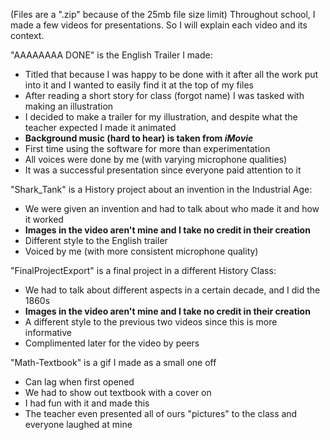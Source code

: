 (Files are a ".zip" because of the 25mb file size limit) Throughout school, I made a few videos for presentations. So I will explain each video and its context. 

"AAAAAAAA DONE" is the English Trailer I made:
  - Titled that because I was happy to be done with it after all the work put into it and I wanted to easily find it at the top of my files
  - After reading a short story for class (forgot name) I was tasked with making an illustration
  - I decided to make a trailer for my illustration, and despite what the teacher expected I made it animated
  - **Background music (hard to hear) is taken from _iMovie_**
  - First time using the software for more than experimentation
  - All voices were done by me (with varying microphone qualities)
  - It was a  successful presentation since everyone paid attention to it

"Shark_Tank" is a History project about an invention in the Industrial Age:
  - We were given an invention and had to talk about who made it and how it worked
  - **Images in the video aren't mine and I take no credit in their creation**
  - Different style to the English trailer
  - Voiced by me (with more consistent microphone quality)

"FinalProjectExport" is a final project in a different History Class:
  - We had to talk about different aspects in a certain decade, and I did the 1860s
  - **Images in the video aren't mine and I take no credit in their creation**
  - A different style to the previous two videos since this is more informative
  - Complimented later for the video by peers

"Math-Textbook" is a gif I made as a small one off
 - Can lag when first opened
 - We had to show out textbook with a cover on
 - I had fun with it and made this
 - The teacher even presented all of ours "pictures" to the class and everyone laughed at mine
